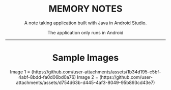 <div align = "center">
  <h1>MEMORY NOTES</h1>
  <p>A note taking application built with Java in Android Studio.</p>
  <p>The application only runs in Android</p>
  <hr>
  <h1>Sample Images</h1>
  Image 1 = (https://github.com/user-attachments/assets/1b34d195-c5bf-4abf-8bdd-fa0d06bd0a76)
  Image 2 = (https://github.com/user-attachments/assets/d754d63b-d445-4af3-8049-95b893cd43e7)

</div>
